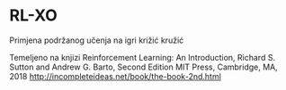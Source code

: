 # RL-XO
Primjena podržanog učenja na igri križić kružić

Temeljeno na knjizi Reinforcement Learning: An Introduction, Richard S. Sutton 
and Andrew G. Barto, Second Edition
MIT Press, Cambridge, MA, 2018
http://incompleteideas.net/book/the-book-2nd.html
